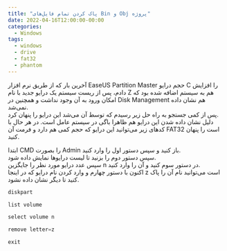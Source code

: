 ```yaml
---
title: "پاک کردن تمام فایل‌های Bin و Obj پروژه"
date: 2022-04-16T12:00:00-00:00
categories:
  - Windows
tags:
  - windows
  - drive
  - fat32
  - phantom
---
```


آخرین بار که از طریق نرم افزار EaseUS Partition Master حجم درایو C را افزایش دادم، پس از ریست سیستم یک درایو جدید با نام Z هم به سیستم اضافه شده بود که امکان ورود به آن وجود نداشت و همچنین در Disk Management هم نشان داده نمی‌شد.  
پس از کمی جستجو به راه حل زیر رسیدم که توسط آن می‌شد این درایو را پنهان کرد.  
دلیل نشان داده شدن این درایو هم ظاهرا باگی در سیستم عامل است. در هر حال با کدهای زیر می‌توانید این درایو که حجم کمی هم دارد و فرمت آن FAT32 است را پنهان کنید.  

ابتدا CMD را بصورت Admin باز کنید و سپس دستور اول را وارد کنید.  
سپس دستور دوم را بزنید تا لیست درایوها نمایش داده شود.  
سپس عدد درایو مورد نظر را جایگزین n در دستور سوم کنید و آن را وارد کنید.  
اکنون با دستور چهارم و وارد کردن نام درایو که در اینجا z است می‌توانید نام آن را پاک کنید تا دیگر نشان داده نشود.  

```s
diskpart

list volume

select volume n

remove letter=z

exit
```